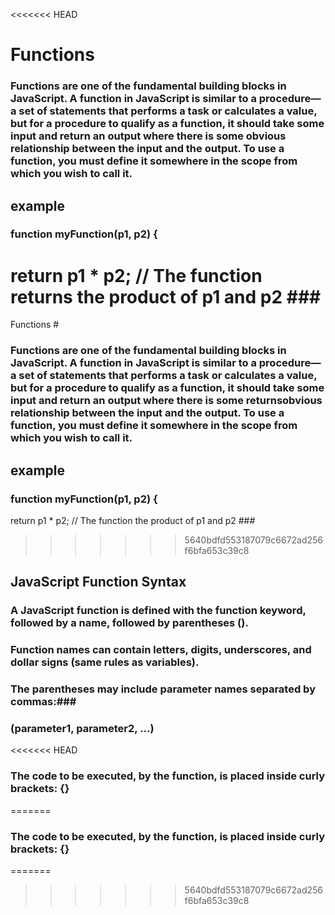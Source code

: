<<<<<<< HEAD
# Functions #

### Functions are one of the fundamental building blocks in JavaScript. A function in JavaScript is similar to a procedure—a set of statements that performs a task or calculates a value, but for a procedure to qualify as a function, it should take some input and return an output where there is some obvious relationship between the input and the output. To use a function, you must define it somewhere in the scope from which you wish to call it. ###
## example ##
### function myFunction(p1, p2) {
  return p1 * p2;   // The function returns the product of p1 and p2 ###
=======

 Functions #

### Functions are one of the fundamental building blocks in JavaScript. A function in JavaScript is similar to a procedure—a set of statements that performs a task or calculates a value, but for a procedure to qualify as a function, it should take some input and return an output where there is some returnsobvious relationship between the input and the output. To use a function, you must define it somewhere in the scope from which you wish to call it. ###
## example ##
### function myFunction(p1, p2) {
  return p1 * p2;   // The function  the product of p1 and p2 ###
>>>>>>> 5640bdfd553187079c6672ad256f6bfa653c39c8

 ## JavaScript Function Syntax ##
### A JavaScript function is defined with the function keyword, followed by a name, followed by parentheses (). ###

### Function names can contain letters, digits, underscores, and dollar signs (same rules as variables). ###

### The parentheses may include parameter names separated by commas:###
### (parameter1, parameter2, ...) ###

<<<<<<< HEAD
### The code to be executed, by the function, is placed inside curly brackets: {} ###
=======
### The code to be executed, by the function, is placed inside curly brackets: {} ###
=======

>>>>>>> 5640bdfd553187079c6672ad256f6bfa653c39c8
